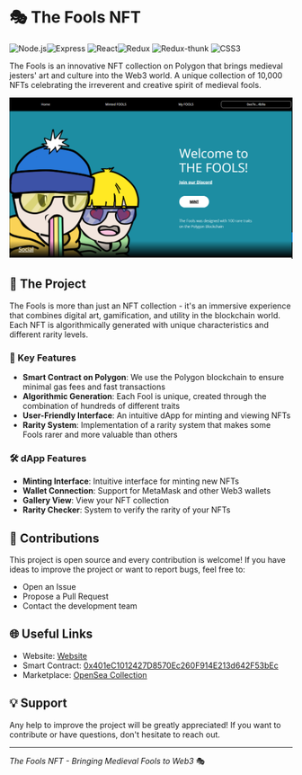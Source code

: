 # 🎭 The Fools NFT

![Node.js](https://img.shields.io/badge/-Node.js-green)![Express](https://img.shields.io/badge/-Express-blue) ![React](https://img.shields.io/badge/-React-blue)![Redux](https://img.shields.io/badge/-Redux-purple) ![Redux-thunk](https://img.shields.io/badge/-Redux--thunk-purple) ![CSS3](https://img.shields.io/badge/-CSS3-blue)

The Fools is an innovative NFT collection on Polygon that brings medieval jesters' art and culture into the Web3 world. A unique collection of 10,000 NFTs celebrating the irreverent and creative spirit of medieval fools.
 

 ![Cattura.PNG](https://github.com/PixelPunkNFT/THE-FOOLS/blob/main/src/assets/img/Immagine%202024-12-10%20000830.png)

## 📜 The Project

The Fools is more than just an NFT collection - it's an immersive experience that combines digital art, gamification, and utility in the blockchain world. Each NFT is algorithmically generated with unique characteristics and different rarity levels.

### 🎨 Key Features

- **Smart Contract on Polygon**: We use the Polygon blockchain to ensure minimal gas fees and fast transactions
- **Algorithmic Generation**: Each Fool is unique, created through the combination of hundreds of different traits
- **User-Friendly Interface**: An intuitive dApp for minting and viewing NFTs
- **Rarity System**: Implementation of a rarity system that makes some Fools rarer and more valuable than others

### 🛠 dApp Features

- **Minting Interface**: Intuitive interface for minting new NFTs
- **Wallet Connection**: Support for MetaMask and other Web3 wallets
- **Gallery View**: View your NFT collection
- **Rarity Checker**: System to verify the rarity of your NFTs

## 🤝 Contributions

This project is open source and every contribution is welcome! If you have ideas to improve the project or want to report bugs, feel free to:

- Open an Issue
- Propose a Pull Request
- Contact the development team

## 🌐 Useful Links

- Website: [Website](https://thefools.netlify.app/)
- Smart Contract: [0x401eC1012427D8570Ec260F914E213d642F53bEc](https://polygonscan.com/address/0x401eC1012427D8570Ec260F914E213d642F53bEc)
- Marketplace: [OpenSea Collection](https://opensea.io/The-Fools)

## 💡 Support

Any help to improve the project will be greatly appreciated! If you want to contribute or have questions, don't hesitate to reach out.

---
*The Fools NFT - Bringing Medieval Fools to Web3* 🎭
